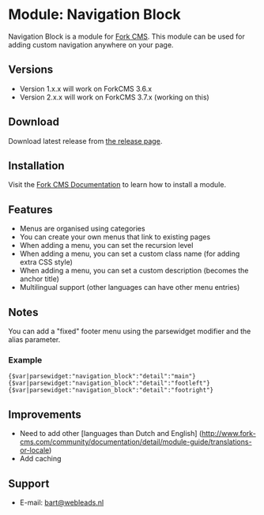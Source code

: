 # Module: Navigation Block

Navigation Block is a module for [Fork CMS](http://www.fork-cms.com).
This module can be used for adding custom navigation anywhere on your page.

## Versions

* Version 1.x.x will work on ForkCMS 3.6.x
* Version 2.x.x will work on ForkCMS 3.7.x (working on this)

## Download

Download latest release from [the release page](https://github.com/bart-lysander/navigation-block/releases).

## Installation

Visit the [Fork CMS Documentation](http://www.fork-cms.com/community/documentation/detail/getting-started/adding-modules) to learn how to install a module.

## Features

* Menus are organised using categories
* You can create your own menus that link to existing pages
* When adding a menu, you can set the recursion level
* When adding a menu, you can set a custom class name (for adding extra CSS style)
* When adding a menu, you can set a custom description (becomes the anchor title)
* Multilingual support (other languages can have other menu entries)

## Notes

You can add a "fixed" footer menu using the parsewidget modifier and the alias parameter.

### Example
    {$var|parsewidget:"navigation_block":"detail":"main"}
    {$var|parsewidget:"navigation_block":"detail":"footleft"}
    {$var|parsewidget:"navigation_block":"detail":"footright"}

## Improvements

* Need to add other [languages than Dutch and English] (http://www.fork-cms.com/community/documentation/detail/module-guide/translations-or-locale)
* Add caching

## Support

* E-mail: bart@webleads.nl
